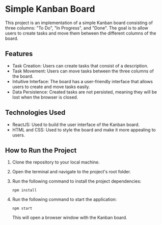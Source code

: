 # Simple Kanban Board

This project is an implementation of a simple Kanban board consisting of three columns: "To Do", "In Progress", and "Done". The goal is to allow users to create tasks and move them between the different columns of the board.

## Features

- Task Creation: Users can create tasks that consist of a description.
- Task Movement: Users can move tasks between the three columns of the board.
- Intuitive Interface: The board has a user-friendly interface that allows users to create and move tasks easily.
- Data Persistence: Created tasks are not persisted, meaning they will be lost when the browser is closed.

## Technologies Used

- ReactJS: Used to build the user interface of the Kanban board.
- HTML and CSS: Used to style the board and make it more appealing to users.

## How to Run the Project

1. Clone the repository to your local machine.
2. Open the terminal and navigate to the project's root folder.
3. Run the following command to install the project dependencies:

   ```
   npm install
   ```

4. Run the following command to start the application:

   ```
   npm start
   ```

   This will open a browser window with the Kanban board.


